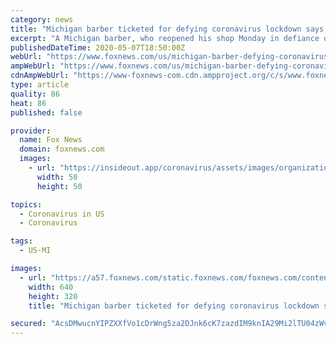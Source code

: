 ```yaml
---
category: news
title: "Michigan barber ticketed for defying coronavirus lockdown says he’ll work until arrested or ‘Jesus walks in’"
excerpt: "A Michigan barber, who reopened his shop Monday in defiance of Gov. Gretchen Whitmer’s coronavirus lockdown order, says that even though he was issued tickets that could see him face jail time and fines,"
publishedDateTime: 2020-05-07T18:50:00Z
webUrl: "https://www.foxnews.com/us/michigan-barber-defying-coronavirus-lockdown"
ampWebUrl: "https://www.foxnews.com/us/michigan-barber-defying-coronavirus-lockdown.amp"
cdnAmpWebUrl: "https://www-foxnews-com.cdn.ampproject.org/c/s/www.foxnews.com/us/michigan-barber-defying-coronavirus-lockdown.amp"
type: article
quality: 86
heat: 86
published: false

provider:
  name: Fox News
  domain: foxnews.com
  images:
    - url: "https://insideout.app/coronavirus/assets/images/organizations/foxnews.com-50x50.jpg"
      width: 50
      height: 50

topics:
  - Coronavirus in US
  - Coronavirus

tags:
  - US-MI

images:
  - url: "https://a57.foxnews.com/static.foxnews.com/foxnews.com/content/uploads/2020/05/640/320/manke-barber-1.jpg?ve=1&tl=1"
    width: 640
    height: 320
    title: "Michigan barber ticketed for defying coronavirus lockdown says he’ll work until arrested or ‘Jesus walks in’"

secured: "AcsDMwucnYIPZXXfVo1cDrWng5za2DJnk6cK7zazdIM9knIA29Mi2lTU04zWvYqgmU8JFtlAQZI5eTz7VPk+hIn6itjMO0/9JG/ZpQIxYj9TWnr+cDL3s00m7ZtGeFtfegy33NSK+/tahaGeUfVsPjTif9x/mvL4blZJ1iACL/STGF6tK1NXjQPLWH2RSxgdxHqlpKIHKKCSan0gnGVhnvJgoqzunpXCCfm8Vtq0K93JCXyIwS5DgYHon8A4Cl8YuBM0JriAuHRw+vOuU6HBghRTQMx/EOIm/c3EtJuViK9C+HuF6By6FtgRtaRm/liiDq3F3zyC6emlhr4Esioe1CsIoHl7Q1feNoSqKiXoCTvZ16Q2DYj/zcoxY/oG2F6+55ue4MhhgZohWqkAGlBqHfgaOc8qDgrLsQ/5YTSIL5Luo704dNP/9xAgcjX4ssAv9AWGFCT8xmca4MMw+a7VIDshw7vCxM3ldKGZiCrO3p8=;zS1vfxIGGMHspo100jOnRA=="
---
```


